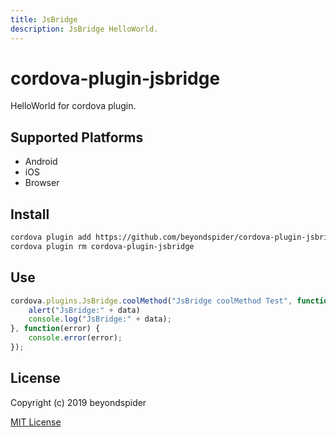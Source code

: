 ```yaml
---
title: JsBridge
description: JsBridge HelloWorld.
---
```


# cordova-plugin-jsbridge
HelloWorld for cordova plugin.

## Supported Platforms

- Android
- iOS
- Browser

## Install
```bash
cordova plugin add https://github.com/beyondspider/cordova-plugin-jsbridge.git
cordova plugin rm cordova-plugin-jsbridge
```

## Use
```javascript
cordova.plugins.JsBridge.coolMethod("JsBridge coolMethod Test", function(data) {
    alert("JsBridge:" + data)
    console.log("JsBridge:" + data);
}, function(error) {
    console.error(error);
});
```
## License

Copyright (c) 2019 beyondspider

[MIT License](http://en.wikipedia.org/wiki/MIT_License)


